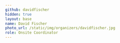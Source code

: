 ```yaml
---
github: davidfischer
hidden: true
layout: base
name: David Fischer
photo_url: /static/img/organizers/davidfischer.jpg
role: Onsite Coordinator
---
```

